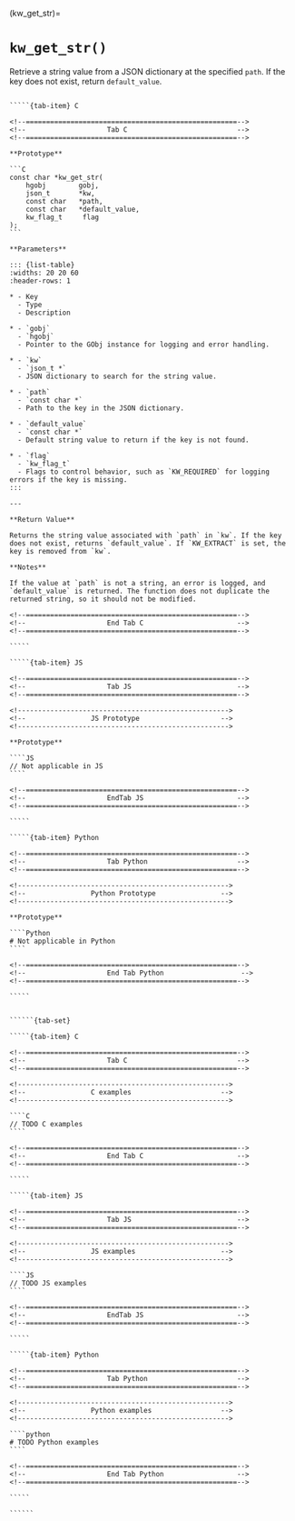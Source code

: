 <!-- ============================================================== -->
(kw_get_str)=
# `kw_get_str()`
<!-- ============================================================== -->

Retrieve a string value from a JSON dictionary at the specified `path`. If the key does not exist, return `default_value`.

<!------------------------------------------------------------>
<!--                    Prototypes                          -->
<!------------------------------------------------------------>

``````{tab-set}

`````{tab-item} C

<!--====================================================-->
<!--                    Tab C                           -->
<!--====================================================-->

**Prototype**

```C
const char *kw_get_str(
    hgobj        gobj,
    json_t       *kw,
    const char   *path,
    const char   *default_value,
    kw_flag_t     flag
);
```

**Parameters**

::: {list-table}
:widths: 20 20 60
:header-rows: 1

* - Key
  - Type
  - Description

* - `gobj`
  - `hgobj`
  - Pointer to the GObj instance for logging and error handling.

* - `kw`
  - `json_t *`
  - JSON dictionary to search for the string value.

* - `path`
  - `const char *`
  - Path to the key in the JSON dictionary.

* - `default_value`
  - `const char *`
  - Default string value to return if the key is not found.

* - `flag`
  - `kw_flag_t`
  - Flags to control behavior, such as `KW_REQUIRED` for logging errors if the key is missing.
:::

---

**Return Value**

Returns the string value associated with `path` in `kw`. If the key does not exist, returns `default_value`. If `KW_EXTRACT` is set, the key is removed from `kw`.

**Notes**

If the value at `path` is not a string, an error is logged, and `default_value` is returned. The function does not duplicate the returned string, so it should not be modified.

<!--====================================================-->
<!--                    End Tab C                       -->
<!--====================================================-->

`````

`````{tab-item} JS

<!--====================================================-->
<!--                    Tab JS                          -->
<!--====================================================-->

<!---------------------------------------------------->
<!--                JS Prototype                    -->
<!---------------------------------------------------->

**Prototype**

````JS
// Not applicable in JS
````

<!--====================================================-->
<!--                    EndTab JS                       -->
<!--====================================================-->

`````

`````{tab-item} Python

<!--====================================================-->
<!--                    Tab Python                      -->
<!--====================================================-->

<!---------------------------------------------------->
<!--                Python Prototype                -->
<!---------------------------------------------------->

**Prototype**

````Python
# Not applicable in Python
````

<!--====================================================-->
<!--                    End Tab Python                   -->
<!--====================================================-->

`````

``````

<!------------------------------------------------------------>
<!--                    Examples                            -->
<!------------------------------------------------------------>

```````{dropdown} Examples

``````{tab-set}

`````{tab-item} C

<!--====================================================-->
<!--                    Tab C                           -->
<!--====================================================-->

<!---------------------------------------------------->
<!--                C examples                      -->
<!---------------------------------------------------->

````C
// TODO C examples
````

<!--====================================================-->
<!--                    End Tab C                       -->
<!--====================================================-->

`````

`````{tab-item} JS

<!--====================================================-->
<!--                    Tab JS                          -->
<!--====================================================-->

<!---------------------------------------------------->
<!--                JS examples                     -->
<!---------------------------------------------------->

````JS
// TODO JS examples
````

<!--====================================================-->
<!--                    EndTab JS                       -->
<!--====================================================-->

`````

`````{tab-item} Python

<!--====================================================-->
<!--                    Tab Python                      -->
<!--====================================================-->

<!---------------------------------------------------->
<!--                Python examples                 -->
<!---------------------------------------------------->

````python
# TODO Python examples
````

<!--====================================================-->
<!--                    End Tab Python                  -->
<!--====================================================-->

`````

``````

```````
